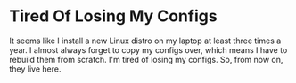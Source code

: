 # Tired Of Losing My Configs

It seems like I install a new Linux distro on my laptop at least three times a year. I almost always forget to copy my configs over, which means I have to rebuild them from scratch. I'm tired of losing my configs. So, from now on, they live here.